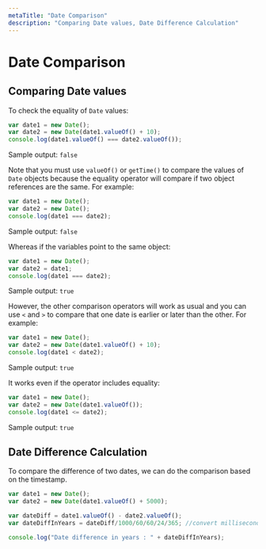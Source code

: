 ```yaml
---
metaTitle: "Date Comparison"
description: "Comparing Date values, Date Difference Calculation"
---
```


# Date Comparison




## Comparing Date values


To check the equality of `Date` values:

```js
var date1 = new Date();
var date2 = new Date(date1.valueOf() + 10);
console.log(date1.valueOf() === date2.valueOf());

```

> 
Sample output: `false`


Note that you must use `valueOf()` or `getTime()` to compare the values of `Date` objects because the equality operator will compare if two object references are the same. For example:

```js
var date1 = new Date();
var date2 = new Date();
console.log(date1 === date2);

```

> 
Sample output: `false`


Whereas if the variables point to the same object:

```js
var date1 = new Date();
var date2 = date1;
console.log(date1 === date2);

```

> 
Sample output: `true`


However, the other comparison operators will work as usual and you can use `<` and `>` to compare that one date is earlier or later than the other. For example:

```js
var date1 = new Date();
var date2 = new Date(date1.valueOf() + 10);
console.log(date1 < date2);

```

> 
Sample output: `true`


It works even if the operator includes equality:

```js
var date1 = new Date();
var date2 = new Date(date1.valueOf());
console.log(date1 <= date2);

```

> 
Sample output: `true`




## Date Difference Calculation


To compare the difference of two dates, we can do the comparison based on the timestamp.

```js
var date1 = new Date();
var date2 = new Date(date1.valueOf() + 5000);

var dateDiff = date1.valueOf() - date2.valueOf();
var dateDiffInYears = dateDiff/1000/60/60/24/365; //convert milliseconds into years

console.log("Date difference in years : " + dateDiffInYears);

```

